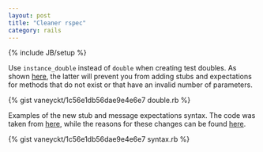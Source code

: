 ```yaml
---
layout: post
title: "Cleaner rspec"
category: rails
---
```

{% include JB/setup %}

Use `instance_double` instead of `double` when creating test doubles. As shown [here](https://relishapp.com/rspec/rspec-mocks/v/3-0/docs), the latter will prevent you from adding stubs and expectations for methods that do not exist or that have an invalid number of parameters.

{% gist vaneyckt/1c56e1db56dae9e4e6e7 double.rb %}

Examples of the new stub and message expectations syntax. The code was taken from [here](http://teaisaweso.me/blog/2013/05/27/rspecs-new-message-expectation-syntax), while the reasons for these changes can be found [here](http://myronmars.to/n/dev-blog/2012/06/rspecs-new-expectation-syntax).

{% gist vaneyckt/1c56e1db56dae9e4e6e7 syntax.rb %}
